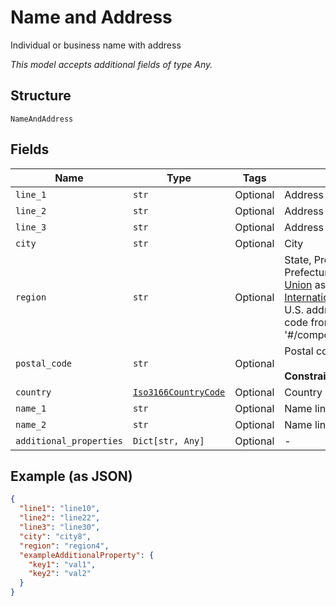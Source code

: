 
# Name and Address

Individual or business name with address

*This model accepts additional fields of type Any.*

## Structure

`NameAndAddress`

## Fields

| Name | Type | Tags | Description |
|  --- | --- | --- | --- |
| `line_1` | `str` | Optional | Address line 1 |
| `line_2` | `str` | Optional | Address line 2 |
| `line_3` | `str` | Optional | Address line 3 |
| `city` | `str` | Optional | City |
| `region` | `str` | Optional | State, Province, Territory, Canton or Prefecture. From [Universal Postal Union](https://www.upu.int/en/Postal-Solutions/Programmes-Services/Addressing-Solutions#addressing-s42-standard) as of 2-26-2020, [S42 International Address Standards](https://www.upu.int/UPU/media/upu/documents/PostCode/S42_International-Addressing-Standards.pdf). For U.S. addresses can be 2-character code from '#/components/schemas/StateCode' |
| `postal_code` | `str` | Optional | Postal code<br><br>**Constraints**: *Maximum Length*: `16` |
| `country` | [`Iso3166CountryCode`](../../doc/models/iso-3166-country-code.md) | Optional | Country code |
| `name_1` | `str` | Optional | Name line 1 |
| `name_2` | `str` | Optional | Name line 2 |
| `additional_properties` | `Dict[str, Any]` | Optional | - |

## Example (as JSON)

```json
{
  "line1": "line10",
  "line2": "line22",
  "line3": "line30",
  "city": "city8",
  "region": "region4",
  "exampleAdditionalProperty": {
    "key1": "val1",
    "key2": "val2"
  }
}
```

